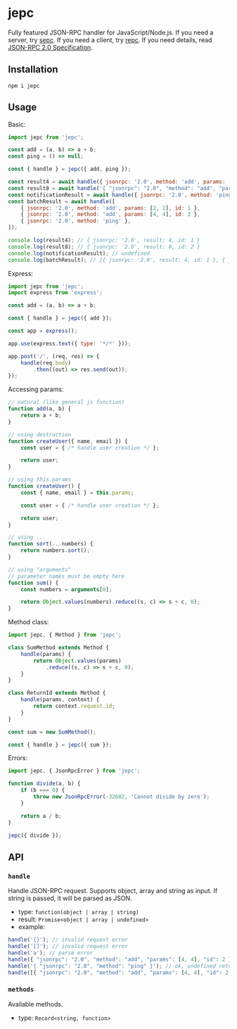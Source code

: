 # jepc

Fully featured JSON-RPC handler for JavaScript/Node.js.
If you need a server, try [sepc](https://github.com/kohutd/sepc).
If you need a client, try [repc](https://github.com/kohutd/repc).
If you need details, read [JSON-RPC 2.0 Specification](https://www.jsonrpc.org/specification).

## Installation

```shell
npm i jepc
```

## Usage

Basic:

```javascript
import jepc from 'jepc';

const add = (a, b) => a + b;
const ping = () => null;

const { handle } = jepc({ add, ping });

const result4 = await handle({ jsonrpc: '2.0', method: 'add', params: [2, 2], id: 1 });
const result8 = await handle('{ "jsonrpc": "2.0", "method": "add", "params": [4, 4], "id": 2 }');
const notificationResult = await handle({ jsonrpc: '2.0', method: 'ping' });
const batchResult = await handle([
    { jsonrpc: '2.0', method: 'add', params: [2, 2], id: 1 },
    { jsonrpc: '2.0', method: 'add', params: [4, 4], id: 2 },
    { jsonrpc: '2.0', method: 'ping' },
]);

console.log(result4); // { jsonrpc: '2.0', result: 4, id: 1 }
console.log(result8); // { jsonrpc: '2.0', result: 8, id: 2 }
console.log(notificationResult); // undefined
console.log(batchResult); // [{ jsonrpc: '2.0', result: 4, id: 1 }, { jsonrpc: '2.0', result: 8, id: 2 }]

```

Express:

```javascript
import jepc from 'jepc';
import express from 'express';

const add = (a, b) => a + b;

const { handle } = jepc({ add });

const app = express();

app.use(express.text({ type: '*/*' }));

app.post('/', (req, res) => {
    handle(req.body)
        .then((out) => res.send(out));
});
```

Accessing params:

```javascript
// natural (like general js function) 
function add(a, b) {
    return a + b;
}

// using destruction
function createUser({ name, email }) {
    const user = { /* handle user creation */ };

    return user;
}

// using this.params
function createUser() {
    const { name, email } = this.params;

    const user = { /* handle user creation */ };

    return user;
}

// using ...
function sort(...numbers) {
    return numbers.sort();
}

// using "arguments"
// parameter names must be empty here
function sum() {
    const numbers = arguments[0];

    return Object.values(numbers).reduce((s, c) => s + c, 0);
}
```

Method class:

```javascript
import jepc, { Method } from 'jepc';

class SumMethod extends Method {
    handle(params) {
        return Object.values(params)
            .reduce((s, c) => s + c, 0);
    }
}

class ReturnId extends Method {
    handle(params, context) {
        return context.request.id;
    }
}

const sum = new SumMethod();

const { handle } = jepc({ sum });
```

Errors:

```javascript
import jepc, { JsonRpcError } from 'jepc';

function divide(a, b) {
    if (b === 0) {
        throw new JsonRpcError(-32602, 'Cannot divide by zero');
    }

    return a / b;
}

jepc({ divide });
```

## API

### `handle`

Handle JSON-RPC request. Supports object, array and string as input.
If string is passed, it will be parsed as JSON.

- type: `function(object | array | string)`
- result: `Promise<object | array | undefined>`
- example:

```javascript
handle('{}'); // invalid request error
handle('[]'); // invalid request error
handle('a'); // parse error
handle({ "jsonrpc": "2.0", "method": "add", "params": [4, 4], "id": 2 }); // ok
handle('{ "jsonrpc": "2.0", "method": "ping" }'); // ok, undefined returned
handle([{ "jsonrpc": "2.0", "method": "add", "params": [4, 4], "id": 2 }]) // ok, array returned
```

### `methods`

Available methods.

- type: `Record<string, function>`
